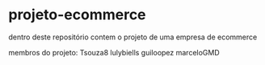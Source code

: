 # projeto-ecommerce
dentro deste repositório contem o projeto de uma empresa de ecommerce

membros do projeto:
Tsouza8
lulybiells 
guiloopez
marceloGMD